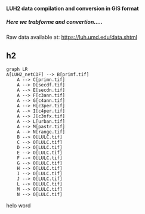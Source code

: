 

#### LUH2 data compilation and conversion in GIS format
##### Here we trabforme and convertion.....

Raw data available at:  https://luh.umd.edu/data.shtml


## h2

```mermaid
graph LR
A[LUH2_netCDF] --> B[primf.tif]
    A --> C[primn.tif]
    A --> D[secdf.tif]
    A --> E[secdn.tif]
    A --> F[c3ann.tif]
    A --> G[c4ann.tif]
    A --> H[c3per.tif]
    A --> I[c4per.tif]
    A --> J[c3nfx.tif]
    A --> L[urban.tif]
    A --> M[pastr.tif]
    A --> N[range.tif]
    B --> O[LULC.tif]
    C --> O[LULC.tif]
    D --> O[LULC.tif]
    E --> O[LULC.tif]
    F --> O[LULC.tif]
    G --> O[LULC.tif]
    H --> O[LULC.tif]
    I --> O[LULC.tif]
    J --> O[LULC.tif]
    L --> O[LULC.tif]
    M --> O[LULC.tif]
    N --> O[LULC.tif]
```


helo word
